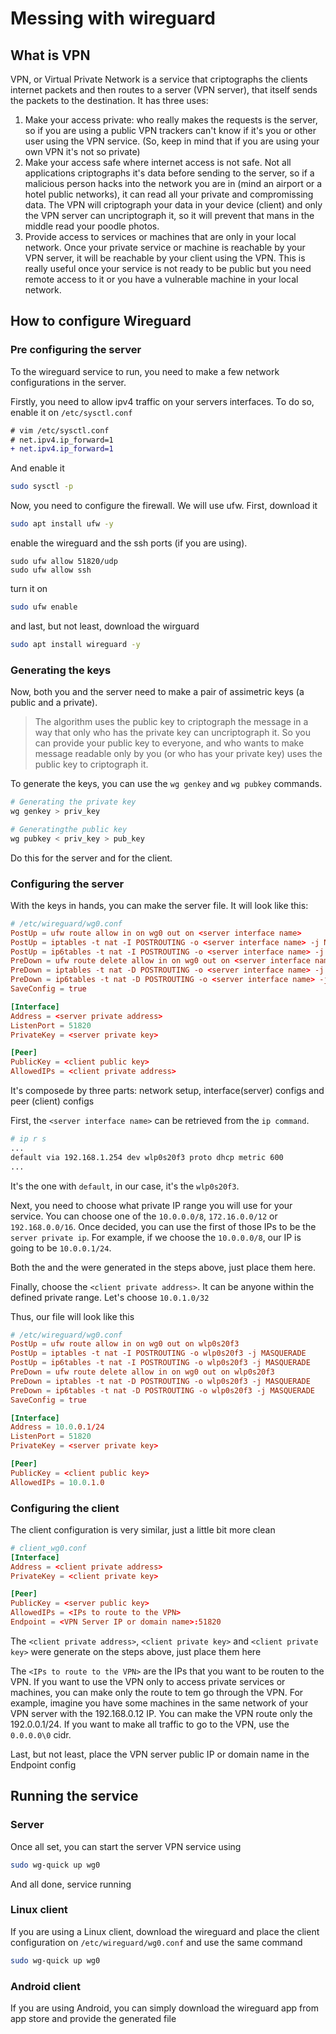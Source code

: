 # Messing with wireguard
## What is VPN
VPN, or Virtual Private Network is a service that criptographs the clients internet packets and then
routes to a server (VPN server), that itself sends the packets to the destination.
It has three uses:
1. Make your access private: who really makes the requests is the server, so if you are using a public
VPN trackers can't know if it's you or other user using the VPN service. (So, keep in mind that if you are using
your own VPN it's not so private)
2. Make your access safe where internet access is not safe. Not all applications criptographs it's data before sending
to the server, so if a malicious person hacks into the network you are in (mind an airport or a hotel public networks), 
it can read all your private and compromissing data. The VPN will criptograph your data in your device (client) and only
the VPN server can uncriptograph it, so it will prevent that mans in the middle read your poodle photos.
3. Provide access to services or machines that are only in your local network. Once your private service or machine is reachable by your VPN server, it will be reachable by your client using the VPN. This is really useful once your service is not ready to be public but you need remote access to it or you have a vulnerable machine in your local network.
## How to configure Wireguard
### Pre configuring the server
To the wireguard service to run, you need to make a few network configurations in the server.

Firstly, you need to allow ipv4 traffic on your servers interfaces. To do so, enable it on `/etc/sysctl.conf` 
```diff
# vim /etc/sysctl.conf
# net.ipv4.ip_forward=1
+ net.ipv4.ip_forward=1
```
And enable it
```sh
sudo sysctl -p
```
Now, you need to configure the firewall. We will use ufw. First, download it
```sh
sudo apt install ufw -y
```
enable the wireguard and the ssh ports (if you are using).
```
sudo ufw allow 51820/udp
sudo ufw allow ssh
```
turn it on
```sh
sudo ufw enable
```
and last, but not least, download the wirguard
```sh
sudo apt install wireguard -y
```
### Generating the keys
Now, both you and the server need to make a pair of assimetric keys (a public and a private).
> The algorithm uses the public key to criptograph the message in a way that only who has the private key can uncriptograph it. So you can provide your public key to everyone, and who wants to make message readable only by you (or who has your private key) uses the public key to criptograph it.

To generate the keys, you can use the `wg genkey` and `wg pubkey` commands.
```sh
# Generating the private key
wg genkey > priv_key

# Generatingthe public key
wg pubkey < priv_key > pub_key
```
Do this for the server and for the client.

### Configuring the server
With the keys in hands, you can make the server file. It will look like this:
```conf
# /etc/wireguard/wg0.conf
PostUp = ufw route allow in on wg0 out on <server interface name>
PostUp = iptables -t nat -I POSTROUTING -o <server interface name> -j MASQUERADE
PostUp = ip6tables -t nat -I POSTROUTING -o <server interface name> -j MASQUERADE
PreDown = ufw route delete allow in on wg0 out on <server interface name>
PreDown = iptables -t nat -D POSTROUTING -o <server interface name> -j MASQUERADE
PreDown = ip6tables -t nat -D POSTROUTING -o <server interface name> -j MASQUERADE
SaveConfig = true

[Interface]
Address = <server private address>
ListenPort = 51820
PrivateKey = <server private key>

[Peer]
PublicKey = <client public key>
AllowedIPs = <client private address>
```

It's composede by three parts: network setup, interface(server) configs and peer (client) configs

First, the ```<server interface name>``` can be retrieved from the `ip command`.
```sh
# ip r s
...
default via 192.168.1.254 dev wlp0s20f3 proto dhcp metric 600
...
```
It's the one with `default`, in our case, it's the `wlp0s20f3`.

Next, you need to choose what private IP range you will use for your service. You can choose one of the `10.0.0.0/8`, `172.16.0.0/12` or `192.168.0.0/16`. Once decided, you can use the first of those IPs to be the `server private ip`. For example, if we choose the `10.0.0.0/8`, our IP is going to be `10.0.0.1/24`.

Both the <server private key> and the <client public key> were generated in the steps above, just place them here.

Finally, choose the `<client private address>`. It can be anyone within the defined private range. Let's choose `10.0.1.0/32`

Thus, our file will look like this
```conf
# /etc/wireguard/wg0.conf
PostUp = ufw route allow in on wg0 out on wlp0s20f3
PostUp = iptables -t nat -I POSTROUTING -o wlp0s20f3 -j MASQUERADE
PostUp = ip6tables -t nat -I POSTROUTING -o wlp0s20f3 -j MASQUERADE
PreDown = ufw route delete allow in on wg0 out on wlp0s20f3
PreDown = iptables -t nat -D POSTROUTING -o wlp0s20f3 -j MASQUERADE
PreDown = ip6tables -t nat -D POSTROUTING -o wlp0s20f3 -j MASQUERADE
SaveConfig = true

[Interface]
Address = 10.0.0.1/24
ListenPort = 51820
PrivateKey = <server private key>

[Peer]
PublicKey = <client public key>
AllowedIPs = 10.0.1.0
```

### Configuring the client
The client configuration is very similar, just a little bit more clean
```conf
# client_wg0.conf
[Interface]
Address = <client private address>
PrivateKey = <client private key>

[Peer]
PublicKey = <server public key>
AllowedIPs = <IPs to route to the VPN>
Endpoint = <VPN Server IP or domain name>:51820
```
The `<client private address>`, `<client private key>` and `<client private key>` were generate on the steps above, just place them here

The `<IPs to route to the VPN>` are the IPs that you want to be routen to the VPN. If you want to use the VPN only to access private services or machines, you can make only the route to tem go through the VPN. For example, imagine you have some machines in the same network of your VPN server with the 192.168.0.12 IP. You can make the VPN route only the 192.0.0.1/24.
If you want to make all traffic to go to the VPN, use the `0.0.0.0\0` cidr.

Last, but not least, place the VPN server public IP or domain name in the Endpoint config

## Running the service
### Server
Once all set, you can start the server VPN service using
```sh
sudo wg-quick up wg0
```
And all done, service running
### Linux client
If you are using a Linux client, download the wireguard and place the client configuration on `/etc/wireguard/wg0.conf` and use the same command
```sh
sudo wg-quick up wg0
```
### Android client
If you are using Android, you can simply download the wireguard app from app store and provide the generated file